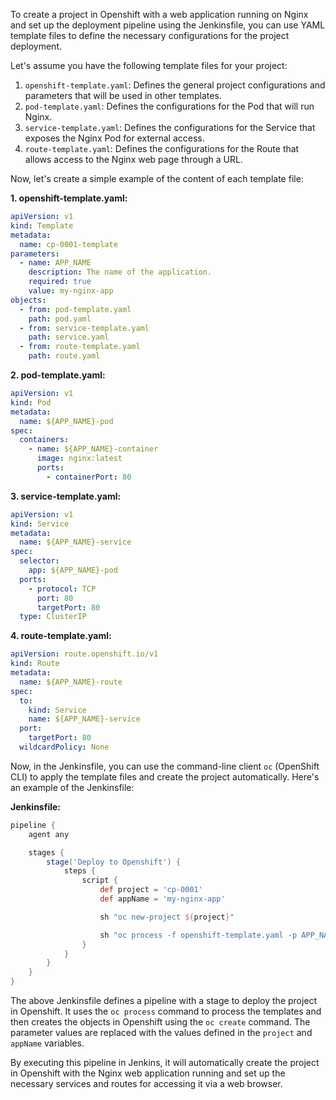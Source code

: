 To create a project in Openshift with a web application running on Nginx and set up the deployment pipeline using the
Jenkinsfile, you can use YAML template files to define the necessary configurations for the project deployment.

Let's assume you have the following template files for your project:

1. `openshift-template.yaml`: Defines the general project configurations and parameters that will be used in other
   templates.
2. `pod-template.yaml`: Defines the configurations for the Pod that will run Nginx.
3. `service-template.yaml`: Defines the configurations for the Service that exposes the Nginx Pod for external access.
4. `route-template.yaml`: Defines the configurations for the Route that allows access to the Nginx web page through a
   URL.

Now, let's create a simple example of the content of each template file:

**1. openshift-template.yaml:**

```yaml
apiVersion: v1
kind: Template
metadata:
  name: cp-0001-template
parameters:
  - name: APP_NAME
    description: The name of the application.
    required: true
    value: my-nginx-app
objects:
  - from: pod-template.yaml
    path: pod.yaml
  - from: service-template.yaml
    path: service.yaml
  - from: route-template.yaml
    path: route.yaml
```

**2. pod-template.yaml:**

```yaml
apiVersion: v1
kind: Pod
metadata:
  name: ${APP_NAME}-pod
spec:
  containers:
    - name: ${APP_NAME}-container
      image: nginx:latest
      ports:
        - containerPort: 80
```

**3. service-template.yaml:**

```yaml
apiVersion: v1
kind: Service
metadata:
  name: ${APP_NAME}-service
spec:
  selector:
    app: ${APP_NAME}-pod
  ports:
    - protocol: TCP
      port: 80
      targetPort: 80
  type: ClusterIP
```

**4. route-template.yaml:**

```yaml
apiVersion: route.openshift.io/v1
kind: Route
metadata:
  name: ${APP_NAME}-route
spec:
  to:
    kind: Service
    name: ${APP_NAME}-service
  port:
    targetPort: 80
  wildcardPolicy: None
```

Now, in the Jenkinsfile, you can use the command-line client `oc` (OpenShift CLI) to apply the template files and create
the project automatically. Here's an example of the Jenkinsfile:

**Jenkinsfile:**

```groovy
pipeline {
    agent any

    stages {
        stage('Deploy to Openshift') {
            steps {
                script {
                    def project = 'cp-0001'
                    def appName = 'my-nginx-app'

                    sh "oc new-project ${project}"

                    sh "oc process -f openshift-template.yaml -p APP_NAME=${appName} | oc create -f -"
                }
            }
        }
    }
}
```

The above Jenkinsfile defines a pipeline with a stage to deploy the project in Openshift. It uses the `oc process`
command to process the templates and then creates the objects in Openshift using the `oc create` command. The parameter
values are replaced with the values defined in the `project` and `appName` variables.

By executing this pipeline in Jenkins, it will automatically create the project in Openshift with the Nginx web
application running and set up the necessary services and routes for accessing it via a web browser.